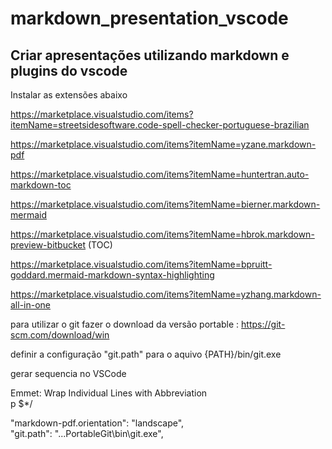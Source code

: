 # markdown_presentation_vscode

## Criar apresentações utilizando markdown e plugins do vscode

Instalar as extensões abaixo

https://marketplace.visualstudio.com/items?itemName=streetsidesoftware.code-spell-checker-portuguese-brazilian

https://marketplace.visualstudio.com/items?itemName=yzane.markdown-pdf

https://marketplace.visualstudio.com/items?itemName=huntertran.auto-markdown-toc

https://marketplace.visualstudio.com/items?itemName=bierner.markdown-mermaid

https://marketplace.visualstudio.com/items?itemName=hbrok.markdown-preview-bitbucket (TOC)

https://marketplace.visualstudio.com/items?itemName=bpruitt-goddard.mermaid-markdown-syntax-highlighting

https://marketplace.visualstudio.com/items?itemName=yzhang.markdown-all-in-one


para utilizar o git fazer o download da versão portable : https://git-scm.com/download/win

definir a configuração "git.path" para o aquivo {PATH}/bin/git.exe

gerar sequencia no VSCode

Emmet: Wrap Individual Lines with Abbreviation  
p $*/

"markdown-pdf.orientation": "landscape",   
"git.path": "...PortableGit\\bin\\git.exe",
    
